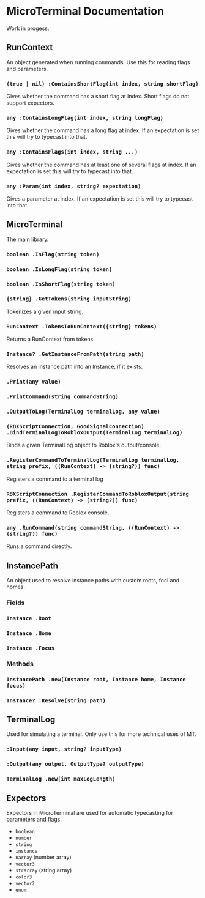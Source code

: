 # MicroTerminal Documentation
Work in progess.

## RunContext
An object generated when running commands. Use this for reading flags and parameters.


### `(true | nil) :ContainsShortFlag(int index, string shortFlag)`
Gives whether the command has a short flag at index. Short flags do not support expectors.


### `any :ContainsLongFlag(int index, string longFlag)`

Gives whether the command has a long flag at index. If an expectation is set this will try to typecast into that.


### `any :ContainsFlags(int index, string ...)`

Gives whether the command has at least one of several flags at index. If an expectation is set this will try to typecast into that.


### `any :Param(int index, string? expectation)`

Gives a parameter at index. If an expectation is set this will try to typecast into that.


## MicroTerminal
The main library.

### `boolean .IsFlag(string token)`


### `boolean .IsLongFlag(string token)`


### `boolean .IsShortFlag(string token)`


### `{string} .GetTokens(string inputString)`
Tokenizes a given input string.


### `RunContext .TokensToRunContext({string} tokens)`
Returns a RunContext from tokens.


### `Instance? .GetInstanceFromPath(string path)`
Resolves an instance path into an Instance, if it exists.


### `.Print(any value)`


### `.PrintCommand(string commandString)`


### `.OutputToLog(TerminalLog terminalLog, any value)`


### `(RBXScriptConnection, GoodSignalConnection) .BindTerminalLogToRobloxOutput(TerminalLog terminalLog)`
Binds a given TerminalLog object to Roblox's output/console.


### `.RegisterCommandToTerminalLog(TerminalLog terminalLog, string prefix, ((RunContext) -> (string?)) func)`
Registers a command to a terminal log


### `RBXScriptConnection .RegisterCommandToRobloxOutput(string prefix, ((RunContext) -> (string?)) func)`
Registers a command to Roblox console.


### `any .RunCommand(string commandString, ((RunContext) -> (string?)) func)`
Runs a command directly.


## InstancePath
An object used to resolve instance paths with custom roots, foci and homes.

### Fields

### `Instance .Root`

### `Instance .Home`

### `Instance .Focus`

### Methods

### `InstancePath .new(Instance root, Instance home, Instance focus)`

### `Instance? :Resolve(string path)`


## TerminalLog
Used for simulating a terminal. Only use this for more technical uses of MT.

### `:Input(any input, string? inputType)`

### `:Output(any output, OutputType? outputType)`

### `TerminalLog .new(int maxLogLength)`


## Expectors

Expectors in MicroTerminal are used for automatic typecasting for parameters and flags.

* `boolean`
* `number`
* `string`
* `instance`
* `narray` (number array)
* `vector3`
* `strarray` (string array)
* `color3`
* `vector2`
* `enum`